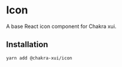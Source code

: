 # Icon

A base React icon component for Chakra xui.

## Installation

```sh
yarn add @chakra-xui/icon
```
